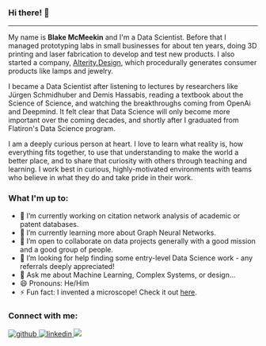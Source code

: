 ### Hi there! 👋
---
My name is **Blake McMeekin** and I'm a Data Scientist. Before that I managed prototyping labs in small businesses for about ten years, doing 3D printing and laser fabrication to develop and test new products. I also started a company, [Alterity.Design](alterity.design), which procedurally generates consumer products like lamps and jewelry.

I became a Data Scientist after listening to lectures by researchers like Jürgen Schmidhuber and Demis Hassabis, reading a textbook about the Science of Science, and watching the breakthroughs coming from OpenAi and Deepmind. It felt clear that Data Science will only become more important over the coming decades, and shortly after I graduated from Flatiron's Data Science program.

I am a deeply curious person at heart. I love to learn what reality is, how everything fits together, to use that understanding to make the world a better place, and to share that curiosity with others through teaching and learning. I work best in curious, highly-motivated environments with teams who believe in what they do and take pride in their work.

### What I'm up to:

- 🔭 I’m currently working on citation network analysis of academic or patent databases.
- 🌱 I’m currently learning more about Graph Neural Networks.
- 👯 I’m open to collaborate on data projects generally with a good mission and a good group of people.
- 🤔 I’m looking for help finding some entry-level Data Science work - any referrals deeply appreciated!
- 💬 Ask me about Machine Learning, Complex Systems, or design...
- 😄 Pronouns: He/Him
- ⚡ Fun fact: I invented a microscope! Check it out [here](alterity.design/projection-microscope).

### Connect with me:
<a href="https://github.com/thegrandblooms" target="_blank">
<img src=https://img.shields.io/badge/github-%2324292e.svg?&style=for-the-badge&logo=github&logoColor=white alt=github style="margin-bottom: 5px;" />
</a>
<a href="https://linkedin.com/in/blakemcme" target="_blank">
<img src=https://img.shields.io/badge/linkedin-%231E77B5.svg?&style=for-the-badge&logo=linkedin&logoColor=white alt=linkedin style="margin-bottom: 5px;" />
</a>
<a href="mailto:blakemcme@gmail.com" rel="nofollow"><img src= "https://img.shields.io/badge/Gmail-D14836?style=for-the-badge&logo=gmail&logoColor=white" />
</a>
